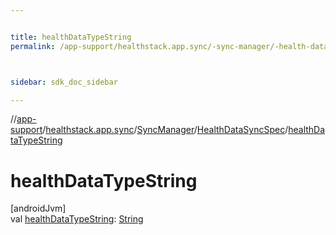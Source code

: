 ```yaml
---


title: healthDataTypeString
permalink: /app-support/healthstack.app.sync/-sync-manager/-health-data-sync-spec/health-data-type-string.html



sidebar: sdk_doc_sidebar

---
```



//[app-support](/app-support.html)/[healthstack.app.sync](../../index.html)/[SyncManager](../index.html)/[HealthDataSyncSpec](index.html)/[healthDataTypeString](health-data-type-string.html)



# healthDataTypeString



[androidJvm]\
val [healthDataTypeString](health-data-type-string.html): [String](https://kotlinlang.org/api/latest/jvm/stdlib/kotlin/-string/index.html)






